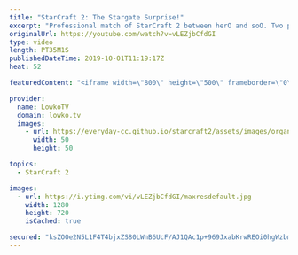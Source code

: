```yaml
---
title: "StarCraft 2: The Stargate Surprise!"
excerpt: "Professional match of StarCraft 2 between herO and soO. Two pro gamers from South Korea. In this game there are multiple Stargate surprise, but nevertheless, Zerg manages to max out on the scariest unit composition in the game... Broodlords and Infestors.  Get more videos & support my work: http://www.patreon.com/lowkotv"
originalUrl: https://youtube.com/watch?v=vLEZjbCfdGI
type: video
length: PT35M1S
publishedDateTime: 2019-10-01T11:19:17Z
heat: 52

featuredContent: "<iframe width=\"800\" height=\"500\" frameborder=\"0\" src=\"https://www.youtube.com/embed/vLEZjbCfdGI\" allow=\"accelerometer; autoplay; encrypted-media; gyroscope; picture-in-picture\" allowfullscreen></iframe>"

provider:
  name: LowkoTV
  domain: lowko.tv
  images:
    - url: https://everyday-cc.github.io/starcraft2/assets/images/organizations/lowko.tv-50x50.jpg
      width: 50
      height: 50

topics:
  - StarCraft 2

images:
  - url: https://i.ytimg.com/vi/vLEZjbCfdGI/maxresdefault.jpg
    width: 1280
    height: 720
    isCached: true

secured: "ksZOOe2N5L1F4T4bjxZS80LWnB6UcF/AJ1QAc1p+969JxabKrwREOi0hgWzbmCL/4uYYkAm+lTX1FHgTkBlcohwlyVXLuQgv3gDUr9xrrvGuyXPYMKR+WA22FxSfOcuG3nr5wmGXZPTdjp2SXmtuGKOarL4U5sgyDSYRFZdEiT/56Gs8xpPPj82Eh/+tIfAP7vLaUeZBdkHWvrkwoxROWm6tTHDZfNFWwZaNTcE5ErwP3jmBBzMJMnLVHd/l+67O+R5nk0POsRHpTFspHq3+XHN2yX088TK7dwPfXoH3cKp0r0OsPkGzBrL+5UroPVXrvT9QJQoqWpm3HktrOatp+rCrKvRJ1t7qd4U5kDZrTYcjfTLivuRQQkuIbMEXD8kP9Opj3c47jv88ZunB0QjG/UhPgX0E8CoR9CuWxTq5SIDFYVF1CbAOvGWXoG4QTQJy;1mNDfCM9XIN6D2Pn77gnRQ=="
---
```


